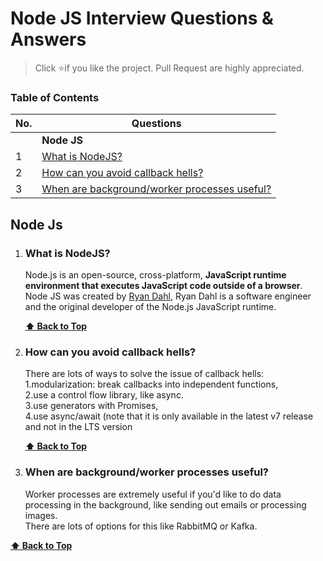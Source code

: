 # Node JS Interview Questions & Answers

> Click :star:if you like the project. Pull Request are highly appreciated. 

### Table of Contents

| No. | Questions |
| --- | --------- |
|   | **Node JS** |
|1  | [What is NodeJS?](#what-is-nodejs) |
|2  | [How can you avoid callback hells?](#how-can-you-avoid-callback-hells) |
|3  | [When are background/worker processes useful?](#when-are-background/worker-processes-useful) |



## Node Js


    
1. ### What is NodeJS?

    Node.js is an open-source, cross-platform, **JavaScript runtime environment that executes JavaScript code outside of a browser**.  Node JS was created by [Ryan Dahl](https://github.com/ry), Ryan Dahl is a software engineer and the original developer of the Node.js JavaScript runtime.


   **[⬆ Back to Top](#table-of-contents)**
   
2. ### How can you avoid callback hells?

   There are lots of ways to solve the issue of callback hells:  <br /> 1.modularization: break callbacks into independent functions,  <br /> 2.use a control flow library, like async.  <br /> 3.use generators with Promises,  <br /> 4.use async/await (note that it is only available in the latest v7 release and not in the LTS version


   **[⬆ Back to Top](#table-of-contents)**
   
 3. ### When are background/worker processes useful?

	Worker processes are extremely useful if you'd like to do data processing in the background, like sending out emails or processing images.
	<br/>
	There are lots of options for this like RabbitMQ or Kafka.


   **[⬆ Back to Top](#table-of-contents)**
